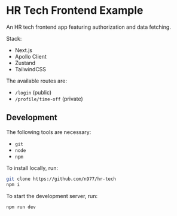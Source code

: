 # HR Tech Frontend Example
An HR tech frontend app featuring authorization and data fetching.

Stack:
- Next.js
- Apollo Client
- Zustand
- TailwindCSS

The available routes are:
- `/login` (public)
- `/profile/time-off` (private)

## Development
The following tools are necessary:
- `git`
- `node`
- `npm`

To install locally, run:
```sh
git clone https://github.com/n977/hr-tech
npm i
```

To start the development server, run:
```sh
npm run dev
```
